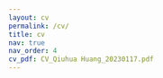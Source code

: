 ```yaml
---
layout: cv
permalink: /cv/
title: cv
nav: true
nav_order: 4
cv_pdf: CV_Qiuhua Huang_20230117.pdf
---
```

